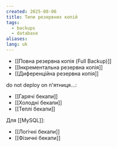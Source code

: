 ```yaml
---
created: 2025-08-06
title: Типи резервних копій
tags:
  - backups
  - database
aliases: 
lang: uk
---
```


- [[Повна резервна копія (Full Backup)]]
- [[Інкрементальна резервна копія]]
- [[Диференційна резервна копія]]

do not deploy on п'ятниця...:

- [[Гарячі бекапи]]
- [[Холодні бекапи]]
- [[Теплі бекапи]]

Для [[MySQL]]:

- [[Логічні бекапи]]
- [[Фізичні бекапи]]